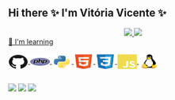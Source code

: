 ## Hi there ✨ I'm Vitória Vicente ✨     


<div align="center">
  <a href="https://github.com/vihvicente">
  <img height="180em" src="https://github-readme-stats.vercel.app/api?username=vihvicente&show_icons=true&theme=github_dark_dimmed"
  <img height="180em" src="https://github-readme-stats.vercel.app/api?username=vihvicente&show_icons=true&theme=github_dark_dimmed&include_all_commits=true&count_private=true"/>
  <img height="180em" src="https://github-readme-stats.vercel.app/api/top-langs/?username=vihvicente&layout=compact&langs_count=7&theme=github_dark_dimmed"/>
  
</div>
 🌱 I'm learning

  <div style="display: inline_block"><br>
    
  <img align="center" alt="Vih-GitHub" height="30" width="40" src="https://raw.githubusercontent.com/devicons/devicon/master/icons/github/github-original.svg">
  <img align="center" alt="Vih-PHP" height="30" width="40" src="https://raw.githubusercontent.com/devicons/devicon/master/icons/php/php-original.svg">
  <img align="center" alt="Vih-Python" height="30" width="40" src="https://raw.githubusercontent.com/devicons/devicon/master/icons/python/python-original.svg">
  <img align="center" alt="Vih-HTML" height="30" width="40" src="https://raw.githubusercontent.com/devicons/devicon/master/icons/html5/html5-original.svg">
  <img align="center" alt="Vih-CSS" height="30" width="40" src="https://raw.githubusercontent.com/devicons/devicon/master/icons/css3/css3-original.svg">
  <img align="center" alt="Vih-Js" height="30" width="40" src="https://raw.githubusercontent.com/devicons/devicon/master/icons/javascript/javascript-plain.svg">
  <img align="center" alt="Vih-Linux" height="30" width="40" src="https://raw.githubusercontent.com/devicons/devicon/master/icons/linux/linux-original.svg">
  
  ##
  
  <div> 
  <a href="https://instagram.com/_vihvicente" target="_blank"><img src="https://img.shields.io/badge/-Instagram-%23E4405F?style=for-the-badge&logo=instagram&logoColor=white" target="_blank"></a>
  <a href = "vitoria.cris2004@gmail.com"><img src="https://img.shields.io/badge/-Gmail-%23333?style=for-the-badge&logo=gmail&logoColor=white" target="_blank"></a>
  <a href="https://www.linkedin.com/in/vitória-vicente-94955520b/" target="_blank"><img src="https://img.shields.io/badge/-LinkedIn-%230077B5?style=for-the-badge&logo=linkedin&logoColor=white" target="_blank"></a> 
 

 
</div>
